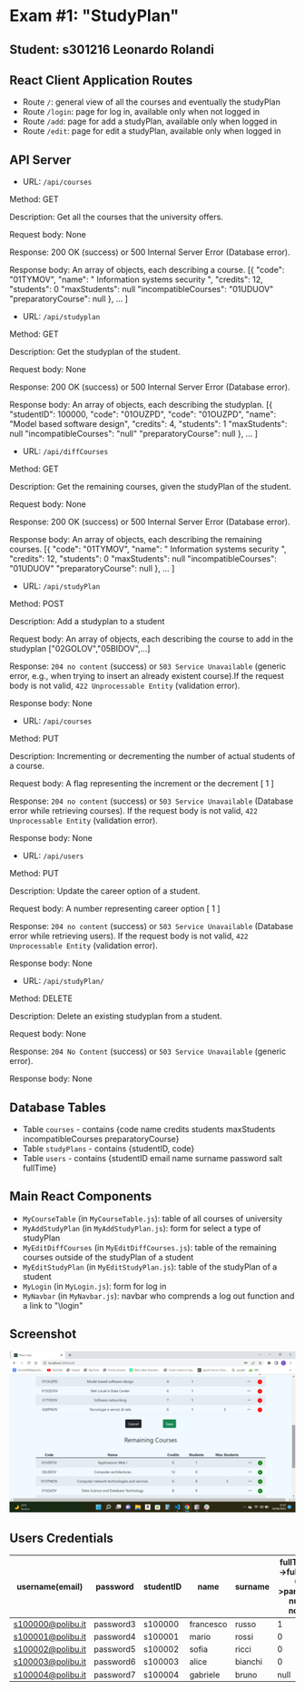 # Exam #1: "StudyPlan"
## Student: s301216 Leonardo Rolandi 

## React Client Application Routes

- Route `/`: general view of all the courses and eventually the studyPlan
- Route `/login`: page for log in, available only when not logged in
- Route `/add`: page for add a studyPlan, available only when logged in
- Route `/edit`:  page for edit a studyPlan, available only when logged in

## API Server

- URL:  `/api/courses`

Method: GET

Description: Get all the courses that the university offers.

Request body: None

Response: 200 OK (success) or 500 Internal Server Error (Database error).

Response body: An array of objects, each describing a course.
[{
    "code": "01TYMOV",
    "name": " Information systems security ",
    "credits": 12,
    "students": 0
    "maxStudents": null
    "incompatibleCourses": "01UDUOV"
    "preparatoryCourse": null
}, 
...
]

- URL:  `/api/studyplan`

Method: GET

Description: Get the studyplan of the student.

Request body: None

Response: 200 OK (success) or 500 Internal Server Error (Database error).

Response body: An array of objects, each describing the studyplan.
[{  "studentID": 100000,
    "code": "01OUZPD",
    "code": "01OUZPD",
    "name": "Model based software design",
    "credits": 4,
    "students": 1
    "maxStudents": null
    "incompatibleCourses": "null"
    "preparatoryCourse": null
}, 
...
]


- URL:  `/api/diffCourses`

Method: GET

Description: Get the remaining courses, given the studyPlan of the student.

Request body: None

Response: 200 OK (success) or 500 Internal Server Error (Database error).

Response body: An array of objects, each describing the remaining courses.
[{
    "code": "01TYMOV",
    "name": " Information systems security ",
    "credits": 12,
    "students": 0
    "maxStudents": null
    "incompatibleCourses": "01UDUOV"
    "preparatoryCourse": null
}, 
...
]


- URL: `/api/studyPlan`

Method: POST

Description: Add a studyplan to a student 

Request body: An array of objects, each describing the course to add in the studyplan
["02GOLOV","05BIDOV",...]

Response: `204 no content` (success) or `503 Service Unavailable` (generic error, e.g., when trying to insert an already existent course).If the request body is not valid, `422 Unprocessable Entity` (validation error).

Response body: None


- URL: `/api/courses`

Method: PUT

Description: Incrementing or decrementing the number of actual students of a course.

Request body: A flag representing the increment or the decrement 
[ 1 ]

Response: `204 no content` (success) or `503 Service Unavailable` (Database error while retrieving courses). If the request body is not valid, `422 Unprocessable Entity` (validation error).

Response body: None


- URL: `/api/users`

Method: PUT

Description: Update the career option of a student.

Request body: A number representing career option
[ 1 ]

Response: `204 no content` (success) or `503 Service Unavailable` (Database error while retrieving users). If the request body is not valid, `422 Unprocessable Entity` (validation error).

Response body: None


- URL: `/api/studyPlan/`

Method: DELETE

Description: Delete an existing studyplan from a student.

Request body: None

Response: `204 No Content` (success) or `503 Service Unavailable` (generic error).

Response body: None

## Database Tables

- Table `courses` - contains 	{code name credits students maxStudents incompatibleCourses preparatoryCourse}
- Table `studyPlans` - contains {studentID, code}
- Table `users` - contains {studentID email name surname password salt fullTime}

## Main React Components

- `MyCourseTable` (in `MyCourseTable.js`): table of all courses of university
- `MyAddStudyPlan` (in `MyAddStudyPlan.js`): form for select a type of studyPlan
- `MyEditDiffCourses` (in `MyEditDiffCourses.js`): table of the remaining courses outside of the studyPlan of a student
- `MyEditStudyPlan` (in `MyEditStudyPlan.js`): table of the studyPlan of a student
- `MyLogin` (in `MyLogin.js`): form for log in
- `MyNavbar` (in `MyNavbar.js`): navbar who comprends a log out function and a link to "\login"


## Screenshot

![Screenshot](EditSession.png)


## Users Credentials
 |username(email)| password| studentID| name| surname| fullTime(1->fullTime, 0->partTime, null-> none)|
 |-------|----------|------|--------|--------|-----|
 |s100000@polibu.it| password3| s100000| francesco| russo| 1|
 |s100001@polibu.it| password4| s100001| mario| rossi| 0|
 |s100002@polibu.it| password5| s100002| sofia| ricci| 0|
 |s100003@polibu.it| password6| s100003| alice| bianchi| 0|
 |s100004@polibu.it| password7| s100004| gabriele| bruno| null|

